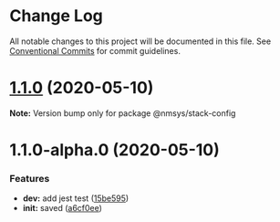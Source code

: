 # Change Log

All notable changes to this project will be documented in this file.
See [Conventional Commits](https://conventionalcommits.org) for commit guidelines.

# [1.1.0](https://github.com/kamontat/nmsys/compare/@nmsys/stack-config@1.1.0-alpha.0...@nmsys/stack-config@1.1.0) (2020-05-10)

**Note:** Version bump only for package @nmsys/stack-config





# 1.1.0-alpha.0 (2020-05-10)


### Features

* **dev:** add jest test ([15be595](https://github.com/kamontat/nmsys/commit/15be595784b46acca3c95355ee18a732bbef05cf))
* **init:** saved ([a6cf0ee](https://github.com/kamontat/nmsys/commit/a6cf0eeb9f6b981859ff5f098163d9ea45eb0442))
